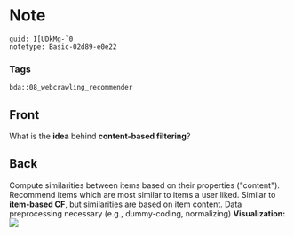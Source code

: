 # Note
```
guid: I[UDkMg-`0
notetype: Basic-02d89-e0e22
```

### Tags
```
bda::08_webcrawling_recommender
```

## Front
What is the <b>idea</b> behind <b>content-based filtering</b>?

## Back
Compute similarities between items based on their properties
("content"). Recommend items which are most similar to items a user
liked. Similar to <b>item-based CF</b>, but similarities are based
on item content. Data preprocessing necessary (e.g., dummy-coding,
normalizing) <b>Visualization:</b> <img src="paste-82ef8358de6d0b6dfc95e6c411b0e822ffabb0b4.jpg">
